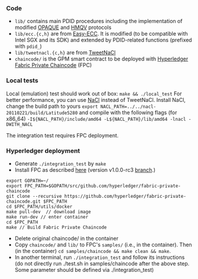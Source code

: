 
### Code

- `lib/` contains main PDID procedures including the implementation of
  modified [OPAQUE](https://eprint.iacr.org/2018/163.pdf) and [HMQV](https://eprint.iacr.org/2005/176.pdf) protocols
- `lib/ecc.{c,h}` are from [Easy-ECC](https://github.com/esxgx/easy-ecc). It is
  modified (to be compatible with Intel SGX and its SDK) and extended by
PDID-related functions (prefixed with `pdid_`) 
- `lib/tweetnacl.{c,h}` are from [TweetNaCl](https://tweetnacl.cr.yp.to/) 
- `chaincode/` is the GPM smart contract to be deployed with [Hyperledger Fabric Private Chaincode](https://github.com/hyperledger-labs/fabric-private-chaincode) (FPC)



### Local tests
Local (emulation) test should work out of box: `make && ./local_test`
For better performance, you can use [NaCl](https://nacl.cr.yp.to/) instead of TweetNaCl. Install NaCl, change the build path to yours
`export NACL_PATH=../../nacl-20110221/build/Latitude5280`
and compile with the following flags (for x86_64)
`-I${NACL_PATH}/include/amd64 -L${NACL_PATH}/lib/amd64 -lnacl -DWITH_NACL`

The integration test requires FPC deployment.


### Hyperledger deployment

-  Generate `./integration_test` by `make`
-  Install FPC as described [here](https://github.com/hyperledger-labs/fabric-private-chaincode)
(version v1.0.0-rc3 [branch](https://github.com/hyperledger/fabric-private-chaincode/tree/v1.0.0-rc3).)
```
export GOPATH=~/
export FPC_PATH=$GOPATH/src/github.com/hyperledger/fabric-private-chaincode
git clone --recursive https://github.com/hyperledger/fabric-private-chaincode.git $FPC_PATH
cd $FPC_PATH/utils/docker
make pull-dev  // download image
make run-dev // enter container
cd $FPC_PATH
make // Build Fabric Private Chaincode
```
-  Delete original chaincode/ in the container  
-  Copy `chaincode/` and `lib/` to FPC's `samples/` (i.e., in the container). Then (in the container) `cd samples/chaincode && make clean && make`.
-  In another terminal, run `./integration_test` and follow its instructions  (do not directly run ./test.sh in samples/chaincode after the above step. Some parameter should be defined via ./integration_test)


